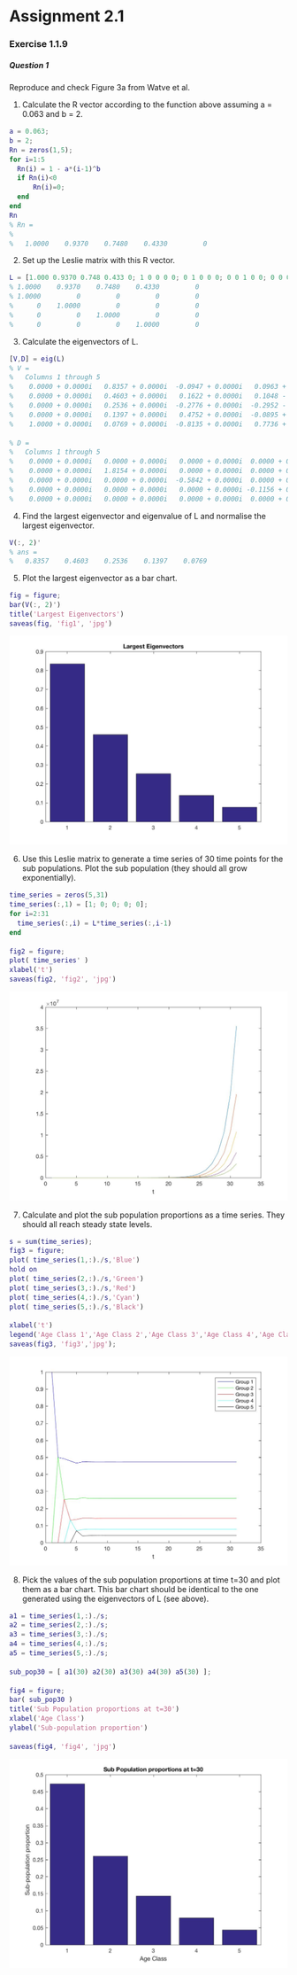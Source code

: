 # Assignment 2.1

### Exercise 1.1.9

#####  Question 1
Reproduce and check Figure 3a from Watve et al.

1) Calculate the R vector according to the function above assuming a = 0.063 and b = 2. 

```matlab
a = 0.063;
b = 2;
Rn = zeros(1,5);
for i=1:5
  Rn(i) = 1 - a*(i-1)^b
  if Rn(i)<0
      Rn(i)=0;
  end
end
Rn
% Rn =
%
%   1.0000    0.9370    0.7480    0.4330         0
```

2) Set up the Leslie matrix with this R vector. 

```matlab
L = [1.000 0.9370 0.748 0.433 0; 1 0 0 0 0; 0 1 0 0 0; 0 0 1 0 0; 0 0 0 1 0]
% 1.0000    0.9370    0.7480    0.4330         0
% 1.0000         0         0         0         0
%      0    1.0000         0         0         0
%      0         0    1.0000         0         0
%      0         0         0    1.0000         0
```

3) Calculate the eigenvectors of L.

```matlab
[V,D] = eig(L)
% V =
%   Columns 1 through 5
%    0.0000 + 0.0000i   0.8357 + 0.0000i  -0.0947 + 0.0000i   0.0963 + 0.0858i   0.0963 - 0.0858i
%    0.0000 + 0.0000i   0.4603 + 0.0000i   0.1622 + 0.0000i   0.1048 - 0.1725i   0.1048 + 0.1725i
%    0.0000 + 0.0000i   0.2536 + 0.0000i  -0.2776 + 0.0000i  -0.2952 - 0.1124i  -0.2952 + 0.1124i
%    0.0000 + 0.0000i   0.1397 + 0.0000i   0.4752 + 0.0000i  -0.0895 + 0.4862i  -0.0895 - 0.4862i
%    1.0000 + 0.0000i   0.0769 + 0.0000i  -0.8135 + 0.0000i   0.7736 + 0.0000i   0.7736 + 0.0000i

% D =
%   Columns 1 through 5
%    0.0000 + 0.0000i   0.0000 + 0.0000i   0.0000 + 0.0000i  0.0000 + 0.0000i   0.0000 + 0.0000i
%    0.0000 + 0.0000i   1.8154 + 0.0000i   0.0000 + 0.0000i  0.0000 + 0.0000i   0.0000 + 0.0000i
%    0.0000 + 0.0000i   0.0000 + 0.0000i  -0.5842 + 0.0000i  0.0000 + 0.0000i   0.0000 + 0.0000i
%    0.0000 + 0.0000i   0.0000 + 0.0000i   0.0000 + 0.0000i -0.1156 + 0.6284i   0.0000 + 0.0000i
%    0.0000 + 0.0000i   0.0000 + 0.0000i   0.0000 + 0.0000i  0.0000 + 0.0000i  -0.1156 - 0.6284i
```

4) Find the largest eigenvector and eigenvalue of L and normalise the largest eigenvector.

```matlab
V(:, 2)'
% ans =
%   0.8357    0.4603    0.2536    0.1397    0.0769
```

5) Plot the largest eigenvector as a bar chart.

```matlab
fig = figure;
bar(V(:, 2)')
title('Largest Eigenvectors')
saveas(fig, 'fig1', 'jpg')
```

![fig1](fig1.jpg)

6) Use this Leslie matrix to generate a time series of 30 time points for the sub populations. Plot the sub population (they should all grow exponentially).

```matlab
time_series = zeros(5,31)
time_series(:,1) = [1; 0; 0; 0; 0];
for i=2:31
  time_series(:,i) = L*time_series(:,i-1)
end

fig2 = figure;
plot( time_series' )
xlabel('t')
saveas(fig2, 'fig2', 'jpg')

```

![fig2](fig2.jpg)

7) Calculate and plot the sub population proportions as a time series. They should all reach steady state levels.

```matlab
s = sum(time_series);
fig3 = figure;
plot( time_series(1,:)./s,'Blue')
hold on
plot( time_series(2,:)./s,'Green')
plot( time_series(3,:)./s,'Red')
plot( time_series(4,:)./s,'Cyan')
plot( time_series(5,:)./s,'Black')

xlabel('t')
legend('Age Class 1','Age Class 2','Age Class 3','Age Class 4','Age Class 5')
saveas(fig3, 'fig3','jpg');

```

![fig3](fig3.jpg)

8) Pick the values of the sub population proportions at time t=30 and plot them as a bar chart. This bar chart should be identical to the one generated using the eigenvectors of L (see above).

```matlab
a1 = time_series(1,:)./s;
a2 = time_series(2,:)./s;
a3 = time_series(3,:)./s;
a4 = time_series(4,:)./s;
a5 = time_series(5,:)./s;

sub_pop30 = [ a1(30) a2(30) a3(30) a4(30) a5(30) ];

fig4 = figure;
bar( sub_pop30 )
title('Sub Population proportions at t=30')
xlabel('Age Class')
ylabel('Sub-population proportion')

saveas(fig4, 'fig4', 'jpg')

```

![fig4](fig4.jpg)


